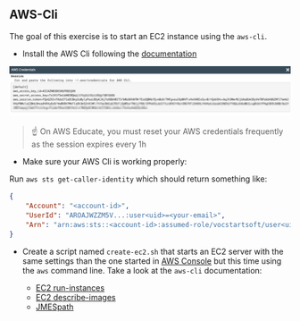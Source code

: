 ## AWS-Cli

The goal of this exercise is to start an EC2 instance using the `aws-cli`.

* Install the AWS Cli following the [documentation](https://docs.aws.amazon.com/fr_fr/cli/latest/userguide/installing.html)

![AWS-Cli 1](../docs/aws-cli-1.png)

> :point_up: On AWS Educate, you must reset your AWS credentials frequently as the session expires every 1h

* Make sure your AWS Cli is working properly:

Run `aws sts get-caller-identity` which should return something like:

```json
{
    "Account": "<account-id>",
    "UserId": "AROAJWZZM5V...:user<uid>=<your-email>",
    "Arn": "arn:aws:sts::<account-id>:assumed-role/vocstartsoft/user<uid>=<your-email>"
}
```

* Create a script named `create-ec2.sh` that starts an EC2 server with the same settings than the one started in [AWS Console](../1_console/README.md) but this time using the `aws` command line. Take a look at the `aws-cli` documentation:

    * [EC2 run-instances](https://docs.aws.amazon.com/cli/latest/reference/ec2/run-instances.html)
    * [EC2 describe-images](https://docs.aws.amazon.com/cli/latest/reference/ec2/describe-images.html)
    * [JMESpath](http://jmespath.org/examples.html)
